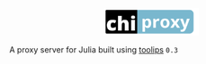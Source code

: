 <div align="center">
<img src="https://github.com/ChifiSource/image_dump/blob/main/laboratory/tools/chifiProxy.png" width=170></img>
</div>

A proxy server for Julia built using [toolips](https://github,com/ChifiSource/Toolips.jl) `0.3`
